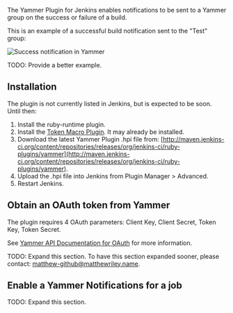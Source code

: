 The Yammer Plugin for Jenkins enables notifications to be sent to a Yammer group on the success or failure of a build.

This is an example of a successful build notification sent to the "Test" group:

![Success notification in Yammer](https://github.com/mattriley/yammer-plugin-for-jenkins/raw/master/readme/success_notification_in_yammer.png)

TODO: Provide a better example.

## Installation

The plugin is not currently listed in Jenkins, but is expected to be soon. Until then:

1. Install the ruby-runtime plugin.
2. Install the [Token Macro Plugin](https://wiki.jenkins-ci.org/display/JENKINS/Token+Macro+Plugin). It may already be installed.
3. Download the latest Yammer Plugin .hpi file from: [http://maven.jenkins-ci.org/content/repositories/releases/org/jenkins-ci/ruby-plugins/yammer](http://maven.jenkins-ci.org/content/repositories/releases/org/jenkins-ci/ruby-plugins/yammer).
4. Upload the .hpi file into Jenkins from Plugin Manager > Advanced.
5. Restart Jenkins.

## Obtain an OAuth token from Yammer

The plugin requires 4 OAuth parameters: Client Key, Client Secret, Token Key, Token Secret.

See [Yammer API Documentation for OAuth](https://developer.yammer.com/api/#oauth) for more information.

TODO: Expand this section. To have this section expanded sooner, please contact: matthew-github@matthewriley.name.

## Enable a Yammer Notifications for a job

TODO: Expand this section.
